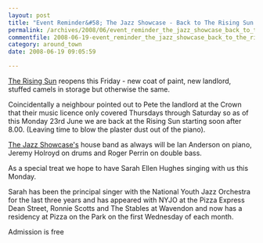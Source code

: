 ```yaml
---
layout: post
title: "Event Reminder&#58; The Jazz Showcase - Back to The Rising Sun!"
permalink: /archives/2008/06/event_reminder_the_jazz_showcase_back_to_the_risin.html
commentfile: 2008-06-19-event_reminder_the_jazz_showcase_back_to_the_risin
category: around_town
date: 2008-06-19 09:05:59

---
```


[The Rising Sun](/directory/pub/200611051507) reopens this Friday - new coat of paint, new landlord, stuffed camels in storage but otherwise the same.

Coincidentally a neighbour pointed out to Pete the landlord at the Crown that their music licence only covered Thursdays through Saturday so as of this Monday 23rd June we are back at the Rising Sun starting soon after 8.00. (Leaving time to blow the plaster dust out of the piano).

[The Jazz Showcase's](/directory/music/200802050818) house band as always will be Ian Anderson on piano, Jeremy Holroyd on drums and Roger Perrin on double bass.

As a special treat we hope to have Sarah Ellen Hughes singing with us this Monday.

Sarah has been the principal singer with the National Youth Jazz Orchestra for the last three years and has appeared with NYJO at the Pizza Express Dean Street, Ronnie Scotts and The Stables at Wavendon and now has a residency at Pizza on the Park on the first Wednesday of each month.

Admission is free
